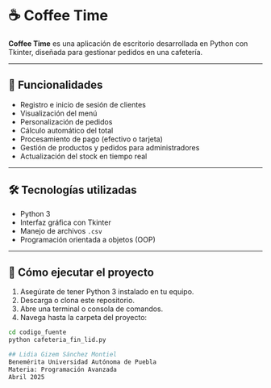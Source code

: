# ☕ Coffee Time

**Coffee Time** es una aplicación de escritorio desarrollada en Python con Tkinter, diseñada para gestionar pedidos en una cafetería.

---

## 📌 Funcionalidades

- Registro e inicio de sesión de clientes
- Visualización del menú
- Personalización de pedidos
- Cálculo automático del total
- Procesamiento de pago (efectivo o tarjeta)
- Gestión de productos y pedidos para administradores
- Actualización del stock en tiempo real

---

## 🛠 Tecnologías utilizadas

- Python 3
- Interfaz gráfica con Tkinter
- Manejo de archivos `.csv`
- Programación orientada a objetos (OOP)

---

## 🚀 Cómo ejecutar el proyecto

1. Asegúrate de tener Python 3 instalado en tu equipo.
2. Descarga o clona este repositorio.
3. Abre una terminal o consola de comandos.
4. Navega hasta la carpeta del proyecto:
```bash
cd codigo_fuente
python cafeteria_fin_lid.py

## Lidia Gizem Sánchez Montiel
Benemérita Universidad Autónoma de Puebla
Materia: Programación Avanzada
Abril 2025
